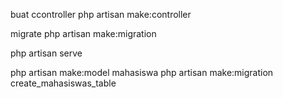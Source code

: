 buat ccontroller
php artisan make:controller

migrate
php artisan make:migration

php artisan serve

php artisan make:model mahasiswa
php artisan make:migration create_mahasiswas_table